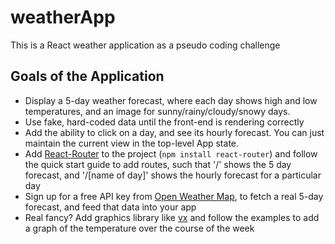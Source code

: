 # weatherApp
This is a React weather application as a pseudo coding challenge

## Goals of the Application

* Display a 5-day weather forecast, where each day shows high and low temperatures, and an image for sunny/rainy/cloudy/snowy days.
* Use fake, hard-coded data until the front-end is rendering correctly
* Add the ability to click on a day, and see its hourly forecast. You can just maintain the current view in the top-level App state.
* Add [React-Router](https://reacttraining.com/react-router/) to the project (`npm install react-router`) and follow the quick start guide to add routes, such that '/' shows the 5 day forecast, and '/[name of day]' shows the hourly forecast for a particular day
* Sign up for a free API key from [Open Weather Map](https://openweathermap.org/), to fetch a real 5-day forecast, and feed that data into your app
* Real fancy? Add graphics library like [vx](https://vx-demo.now.sh/) and follow the examples to add a graph of the temperature over the course of the week

